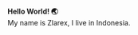 <p align="center" style="padding: 0px; margin: 0px;">
<h4 style="margin: 0px; padding: 0px;">Hello World! 🌏</h4>
My name is Zlarex, I live in Indonesia.
</p>
